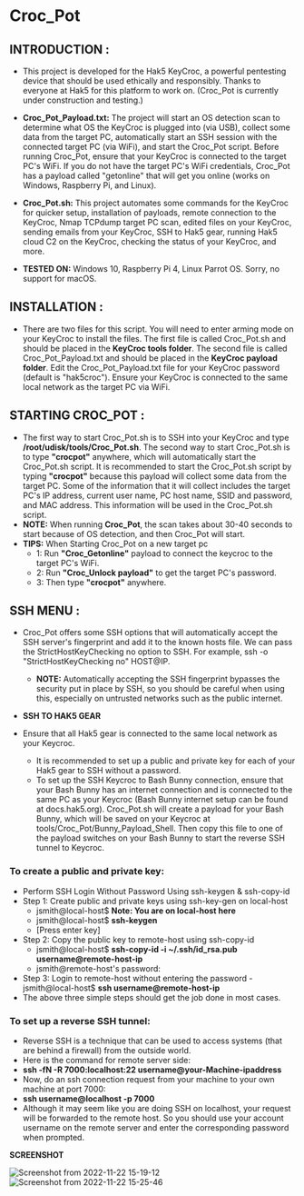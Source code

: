 # Croc_Pot
## INTRODUCTION :
* This project is developed for the Hak5 KeyCroc, a powerful pentesting device that should be used ethically and responsibly. Thanks to everyone at Hak5 for this platform to work on. (Croc_Pot is currently under construction and testing.)

* **Croc_Pot_Payload.txt:**
The project will start an OS detection scan to determine what OS the KeyCroc is plugged into (via USB), collect some data from the target PC, automatically start an SSH session with the connected target PC (via WiFi), and start the Croc_Pot script. Before running Croc_Pot, ensure that your KeyCroc is connected to the target PC's WiFi. If you do not have the target PC's WiFi credentials, Croc_Pot has a payload called "getonline" that will get you online (works on Windows, Raspberry Pi, and Linux).

* **Croc_Pot.sh:**
This project automates some commands for the KeyCroc for quicker setup, installation of payloads, remote connection to the KeyCroc, Nmap TCPdump target PC scan, edited files on your KeyCroc, sending emails from your KeyCroc, SSH to Hak5 gear, running Hak5 cloud C2 on the KeyCroc, checking the status of your KeyCroc, and more. 

* **TESTED ON:**
  Windows 10, Raspberry Pi 4, Linux Parrot OS. Sorry, no support for macOS.

## INSTALLATION :

* There are two files for this script. You will need to enter arming mode on your KeyCroc to install the files. The first file is called Croc_Pot.sh and should be placed in the **KeyCroc tools folder**. The second file is called Croc_Pot_Payload.txt and should be placed in the **KeyCroc payload folder**. Edit the Croc_Pot_Payload.txt file for your KeyCroc password (default is "hak5croc"). Ensure your KeyCroc is connected to the same local network as the target PC via WiFi.

## STARTING CROC_POT :

  - The first way to start Croc_Pot.sh is to SSH into your KeyCroc and type **/root/udisk/tools/Croc_Pot.sh**. The second way to start Croc_Pot.sh is to type **"crocpot"** anywhere, which will automatically start the Croc_Pot.sh script. It is recommended to start the Croc_Pot.sh script by typing **"crocpot"** because this payload will collect some data from the target PC. Some of the information that it will collect includes the target PC's IP address, current user name, PC host name, SSID and password, and MAC address. This information will be used in the Croc_Pot.sh script. 
  - **NOTE:** When running **Croc_Pot**, the scan takes about 30-40 seconds to start because of OS detection, and then Croc_Pot will start.
  - **TIPS:** When Starting Croc_Pot on a new target pc
    - 1: Run **"Croc_Getonline"** payload to connect the keycroc to the target PC's WiFi.
    - 2: Run **"Croc_Unlock payload"** to get the target PC's password.
    - 3: Then type **"crocpot"** anywhere.

## SSH MENU :

 * Croc_Pot offers some SSH options that will automatically accept the SSH server's fingerprint and add it to the known hosts file. We can pass the StrictHostKeyChecking no option to SSH. For example, ssh -o "StrictHostKeyChecking no" HOST@IP.
   - **NOTE:** Automatically accepting the SSH fingerprint bypasses the security put in place by SSH, so you should be careful when using this, especially on untrusted networks such as the public internet.

 * **SSH TO HAK5 GEAR**
 * Ensure that all Hak5 gear is connected to the same local network as your Keycroc.
   - It is recommended to set up a public and private key for each of your Hak5 gear to SSH without a password.
   - To set up the SSH Keycroc to Bash Bunny connection, ensure that your Bash Bunny has an internet connection and is connected to the same PC as your Keycroc (Bash Bunny internet setup can be found at docs.hak5.org). Croc_Pot.sh will create a payload for your Bash Bunny, which will be saved on your Keycroc at tools/Croc_Pot/Bunny_Payload_Shell. Then copy this file to one of the payload switches on your Bash Bunny to start the reverse SSH tunnel to Keycroc.

### To create a public and private key:
* Perform SSH Login Without Password Using ssh-keygen & ssh-copy-id
* Step 1: Create public and private keys using ssh-key-gen on local-host
  - jsmith@local-host$ **Note: You are on local-host here**
  - jsmith@local-host$ **ssh-keygen**
  - [Press enter key]
 * Step 2: Copy the public key to remote-host using ssh-copy-id
   - jsmith@local-host$ **ssh-copy-id -i ~/.ssh/id_rsa.pub username@remote-host-ip**
   - jsmith@remote-host's password:
 * Step 3: Login to remote-host without entering the password
   -jsmith@local-host$ **ssh username@remote-host-ip**
 * The above three simple steps should get the job done in most cases.
 
 ### To set up a reverse SSH tunnel:
   - Reverse SSH is a technique that can be used to access systems (that are behind a firewall) from the outside world.
   - Here is the command for remote server side:
   - **ssh -fN -R 7000:localhost:22 username@your-Machine-ipaddress**
   - Now, do an ssh connection request from your machine to your own machine at port 7000:
   - **ssh username@localhost -p 7000**
   - Although it may seem like you are doing SSH on localhost, your request will be forwarded to the remote host. So you should use your account username on the remote server and enter the corresponding password when prompted.
   
   **SCREENSHOT**
   
![Screenshot from 2022-11-22 15-19-12](https://user-images.githubusercontent.com/71735542/203413363-a9bcc7e6-8b92-42e7-b8df-bde839439f61.png)
![Screenshot from 2022-11-22 15-25-46](https://user-images.githubusercontent.com/71735542/203414390-4a1b8808-dc07-4c9a-b781-648e7f14f2cb.png)
